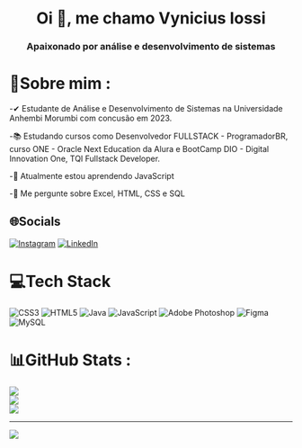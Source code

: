 <h1 align="center">Oi 👋, me chamo Vynicius Iossi</h1>
<h3 align="center">Apaixonado por análise e desenvolvimento de sistemas</h3>

# 💫Sobre mim :
-✔ Estudante de Análise e Desenvolvimento de Sistemas na Universidade Anhembi Morumbi com concusão em 2023.

-📚 Estudando cursos como Desenvolvedor FULLSTACK - ProgramadorBR, curso ONE - Oracle Next Education da Alura e BootCamp DIO - Digital Innovation One, TQI Fullstack Developer.

-🌱 Atualmente estou aprendendo JavaScript

-💬 Me pergunte sobre Excel, HTML, CSS e SQL


## 🌐Socials
[![Instagram](https://img.shields.io/badge/Instagram-%23E4405F.svg?logo=Instagram&logoColor=white)](https://instagram.com/iossivy) [![LinkedIn](https://img.shields.io/badge/LinkedIn-%230077B5.svg?logo=linkedin&logoColor=white)](https://linkedin.com/in/vyniciusiossi) 

# 💻Tech Stack
![CSS3](https://img.shields.io/badge/css3-%231572B6.svg?style=for-the-badge&logo=css3&logoColor=white) ![HTML5](https://img.shields.io/badge/html5-%23E34F26.svg?style=for-the-badge&logo=html5&logoColor=white) ![Java](https://img.shields.io/badge/java-%23ED8B00.svg?style=for-the-badge&logo=java&logoColor=white) ![JavaScript](https://img.shields.io/badge/javascript-%23323330.svg?style=for-the-badge&logo=javascript&logoColor=%23F7DF1E) ![Adobe Photoshop](https://img.shields.io/badge/adobephotoshop-%2331A8FF.svg?style=for-the-badge&logo=adobephotoshop&logoColor=white) 	![Figma](https://img.shields.io/badge/figma-%23F24E1E.svg?style=for-the-badge&logo=figma&logoColor=white) ![MySQL](https://img.shields.io/badge/mysql-%2300f.svg?style=for-the-badge&logo=mysql&logoColor=white)
# 📊GitHub Stats :
![](https://github-readme-stats.vercel.app/api?username=DevVyniIossi&theme=dark&hide_border=true&include_all_commits=false&count_private=false)<br/>
![](https://github-readme-streak-stats.herokuapp.com/?user=DevVyniIossi&theme=dark&hide_border=true)<br/>
![](https://github-readme-stats.vercel.app/api/top-langs/?username=DevVyniIossi&theme=dark&hide_border=true&include_all_commits=false&count_private=false&layout=compact)

---
[![](https://visitcount.itsvg.in/api?id=DevVyniIossi&icon=0&color=0)](https://visitcount.itsvg.in)

